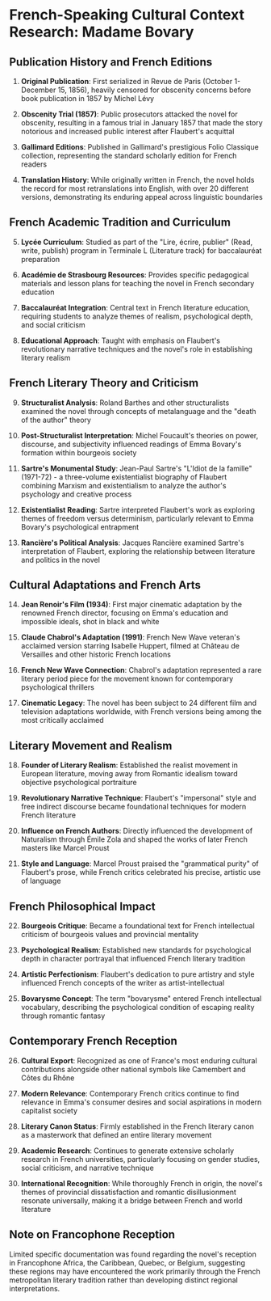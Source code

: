 # French-Speaking Cultural Context Research: Madame Bovary

## Publication History and French Editions

1. **Original Publication**: First serialized in Revue de Paris (October 1-December 15, 1856), heavily censored for obscenity concerns before book publication in 1857 by Michel Lévy

2. **Obscenity Trial (1857)**: Public prosecutors attacked the novel for obscenity, resulting in a famous trial in January 1857 that made the story notorious and increased public interest after Flaubert's acquittal

3. **Gallimard Editions**: Published in Gallimard's prestigious Folio Classique collection, representing the standard scholarly edition for French readers

4. **Translation History**: While originally written in French, the novel holds the record for most retranslations into English, with over 20 different versions, demonstrating its enduring appeal across linguistic boundaries

## French Academic Tradition and Curriculum

5. **Lycée Curriculum**: Studied as part of the "Lire, écrire, publier" (Read, write, publish) program in Terminale L (Literature track) for baccalauréat preparation

6. **Académie de Strasbourg Resources**: Provides specific pedagogical materials and lesson plans for teaching the novel in French secondary education

7. **Baccalauréat Integration**: Central text in French literature education, requiring students to analyze themes of realism, psychological depth, and social criticism

8. **Educational Approach**: Taught with emphasis on Flaubert's revolutionary narrative techniques and the novel's role in establishing literary realism

## French Literary Theory and Criticism

9. **Structuralist Analysis**: Roland Barthes and other structuralists examined the novel through concepts of metalanguage and the "death of the author" theory

10. **Post-Structuralist Interpretation**: Michel Foucault's theories on power, discourse, and subjectivity influenced readings of Emma Bovary's formation within bourgeois society

11. **Sartre's Monumental Study**: Jean-Paul Sartre's "L'Idiot de la famille" (1971-72) - a three-volume existentialist biography of Flaubert combining Marxism and existentialism to analyze the author's psychology and creative process

12. **Existentialist Reading**: Sartre interpreted Flaubert's work as exploring themes of freedom versus determinism, particularly relevant to Emma Bovary's psychological entrapment

13. **Rancière's Political Analysis**: Jacques Rancière examined Sartre's interpretation of Flaubert, exploring the relationship between literature and politics in the novel

## Cultural Adaptations and French Arts

14. **Jean Renoir's Film (1934)**: First major cinematic adaptation by the renowned French director, focusing on Emma's education and impossible ideals, shot in black and white

15. **Claude Chabrol's Adaptation (1991)**: French New Wave veteran's acclaimed version starring Isabelle Huppert, filmed at Château de Versailles and other historic French locations

16. **French New Wave Connection**: Chabrol's adaptation represented a rare literary period piece for the movement known for contemporary psychological thrillers

17. **Cinematic Legacy**: The novel has been subject to 24 different film and television adaptations worldwide, with French versions being among the most critically acclaimed

## Literary Movement and Realism

18. **Founder of Literary Realism**: Established the realist movement in European literature, moving away from Romantic idealism toward objective psychological portraiture

19. **Revolutionary Narrative Technique**: Flaubert's "impersonal" style and free indirect discourse became foundational techniques for modern French literature

20. **Influence on French Authors**: Directly influenced the development of Naturalism through Émile Zola and shaped the works of later French masters like Marcel Proust

21. **Style and Language**: Marcel Proust praised the "grammatical purity" of Flaubert's prose, while French critics celebrated his precise, artistic use of language

## French Philosophical Impact

22. **Bourgeois Critique**: Became a foundational text for French intellectual criticism of bourgeois values and provincial mentality

23. **Psychological Realism**: Established new standards for psychological depth in character portrayal that influenced French literary tradition

24. **Artistic Perfectionism**: Flaubert's dedication to pure artistry and style influenced French concepts of the writer as artist-intellectual

25. **Bovarysme Concept**: The term "bovarysme" entered French intellectual vocabulary, describing the psychological condition of escaping reality through romantic fantasy

## Contemporary French Reception

26. **Cultural Export**: Recognized as one of France's most enduring cultural contributions alongside other national symbols like Camembert and Côtes du Rhône

27. **Modern Relevance**: Contemporary French critics continue to find relevance in Emma's consumer desires and social aspirations in modern capitalist society

28. **Literary Canon Status**: Firmly established in the French literary canon as a masterwork that defined an entire literary movement

29. **Academic Research**: Continues to generate extensive scholarly research in French universities, particularly focusing on gender studies, social criticism, and narrative technique

30. **International Recognition**: While thoroughly French in origin, the novel's themes of provincial dissatisfaction and romantic disillusionment resonate universally, making it a bridge between French and world literature

## Note on Francophone Reception

Limited specific documentation was found regarding the novel's reception in Francophone Africa, the Caribbean, Quebec, or Belgium, suggesting these regions may have encountered the work primarily through the French metropolitan literary tradition rather than developing distinct regional interpretations.